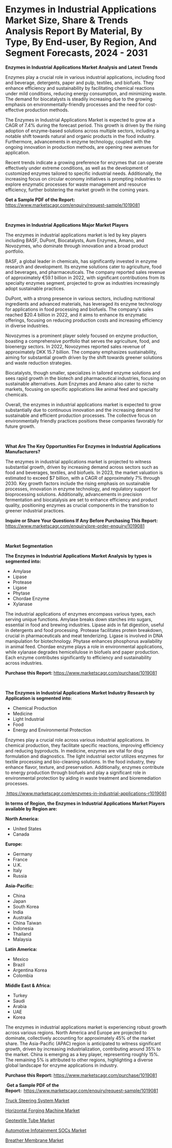 <p><h1>Enzymes in Industrial Applications Market Size, Share & Trends Analysis Report By Material, By Type, By End-user, By Region, And Segment Forecasts, 2024 - 2031</h1></p><p><strong>Enzymes in Industrial Applications Market Analysis and Latest Trends</strong></p>
<p><p>Enzymes play a crucial role in various industrial applications, including food and beverage, detergents, paper and pulp, textiles, and biofuels. They enhance efficiency and sustainability by facilitating chemical reactions under mild conditions, reducing energy consumption, and minimizing waste. The demand for biocatalysts is steadily increasing due to the growing emphasis on environmentally-friendly processes and the need for cost-effective production methods.</p><p>The Enzymes in Industrial Applications Market is expected to grow at a CAGR of 7.4% during the forecast period. This growth is driven by the rising adoption of enzyme-based solutions across multiple sectors, including a notable shift towards natural and organic products in the food industry. Furthermore, advancements in enzyme technology, coupled with the ongoing innovation in production methods, are opening new avenues for application. </p><p>Recent trends indicate a growing preference for enzymes that can operate effectively under extreme conditions, as well as the development of customized enzymes tailored to specific industrial needs. Additionally, the increasing focus on circular economy initiatives is prompting industries to explore enzymatic processes for waste management and resource efficiency, further bolstering the market growth in the coming years.</p></p>
<p><strong>Get a Sample PDF of the Report:&nbsp;</strong> <a href="https://www.marketscagr.com/enquiry/request-sample/1019081">https://www.marketscagr.com/enquiry/request-sample/1019081</a></p>
<p>&nbsp;</p>
<p><strong>Enzymes in Industrial Applications Major Market Players</strong></p>
<p><p>The enzymes in industrial applications market is led by key players including BASF, DuPont, Biocatalysts, Aum Enzymes, Amano, and Novozymes, who dominate through innovation and a broad product portfolio.</p><p>BASF, a global leader in chemicals, has significantly invested in enzyme research and development. Its enzyme solutions cater to agriculture, food and beverages, and pharmaceuticals. The company reported sales revenue of approximately €59.1 billion in 2022, with significant contributions from its specialty enzymes segment, projected to grow as industries increasingly adopt sustainable practices.</p><p>DuPont, with a strong presence in various sectors, including nutritional ingredients and advanced materials, has leveraged its enzyme technology for applications in food processing and biofuels. The company's sales reached $20.4 billion in 2022, and it aims to enhance its enzymatic offerings, focusing on reducing production costs and increasing efficiency in diverse industries.</p><p>Novozymes is a prominent player solely focused on enzyme production, boasting a comprehensive portfolio that serves the agriculture, food, and bioenergy sectors. In 2022, Novozymes reported sales revenue of approximately DKK 15.7 billion. The company emphasizes sustainability, aiming for substantial growth driven by the shift towards greener solutions and waste reduction strategies.</p><p>Biocatalysts, though smaller, specializes in tailored enzyme solutions and sees rapid growth in the biotech and pharmaceutical industries, focusing on sustainable alternatives. Aum Enzymes and Amano also cater to niche markets, focusing on specific applications like animal feed and specialty chemicals.</p><p>Overall, the enzymes in industrial applications market is expected to grow substantially due to continuous innovation and the increasing demand for sustainable and efficient production processes. The collective focus on environmentally friendly practices positions these companies favorably for future growth.</p></p>
<p>&nbsp;</p>
<p><strong>What Are The Key Opportunities For Enzymes in Industrial Applications Manufacturers?</strong></p>
<p><p>The enzymes in industrial applications market is projected to witness substantial growth, driven by increasing demand across sectors such as food and beverages, textiles, and biofuels. In 2023, the market valuation is estimated to exceed $7 billion, with a CAGR of approximately 7% through 2030. Key growth factors include the rising emphasis on sustainable processes, innovation in enzyme technology, and regulatory support for bioprocessing solutions. Additionally, advancements in precision fermentation and biocatalysis are set to enhance efficiency and product quality, positioning enzymes as crucial components in the transition to greener industrial practices.</p></p>
<p><strong>Inquire or Share Your Questions If Any Before Purchasing This Report:</strong> <a href="https://www.marketscagr.com/enquiry/pre-order-enquiry/1019081">https://www.marketscagr.com/enquiry/pre-order-enquiry/1019081</a></p>
<p>&nbsp;</p>
<p><strong>Market Segmentation</strong></p>
<p><strong>The Enzymes in Industrial Applications Market Analysis by types is segmented into:</strong></p>
<p><ul><li>Amylase</li><li>Lipase</li><li>Protease</li><li>Ligase</li><li>Phytase</li><li>Chordae Enzyme</li><li>Xylanase</li></ul></p>
<p><p>The industrial applications of enzymes encompass various types, each serving unique functions. Amylase breaks down starches into sugars, essential in food and brewing industries. Lipase aids in fat digestion, useful in detergents and food processing. Protease facilitates protein breakdown, crucial in pharmaceuticals and meat tenderizing. Ligase is involved in DNA manipulation for biotechnology. Phytase enhances phosphorus availability in animal feed. Chordae enzyme plays a role in environmental applications, while xylanase degrades hemicellulose in biofuels and paper production. Each enzyme contributes significantly to efficiency and sustainability across industries.</p></p>
<p><strong>Purchase this Report:&nbsp;</strong><a href="https://www.marketscagr.com/purchase/1019081">https://www.marketscagr.com/purchase/1019081</a></p>
<p>&nbsp;</p>
<p><strong>The Enzymes in Industrial Applications Market Industry Research by Application is segmented into:</strong></p>
<p><ul><li>Chemical Production</li><li>Medicine</li><li>Light Industrial</li><li>Food</li><li>Energy and Environmental Protection</li></ul></p>
<p><p>Enzymes play a crucial role across various industrial applications. In chemical production, they facilitate specific reactions, improving efficiency and reducing byproducts. In medicine, enzymes are vital for drug formulation and diagnostics. The light industrial sector utilizes enzymes for textile processing and bio-cleaning solutions. In the food industry, they enhance flavor, texture, and preservation. Additionally, enzymes contribute to energy production through biofuels and play a significant role in environmental protection by aiding in waste treatment and bioremediation processes.</p></p>
<p><a href="https://www.marketscagr.com/enzymes-in-industrial-applications-r1019081">&nbsp;https://www.marketscagr.com/enzymes-in-industrial-applications-r1019081</a></p>
<p><strong>In terms of Region, the Enzymes in Industrial Applications Market Players available by Region are:</strong></p>
<p>
    <p> <strong> North America: </strong>
        <ul>
            <li>United States</li>
            <li>Canada</li>
        </ul>
        </p> 
    <p> <strong> Europe: </strong>
        <ul>
            <li>Germany</li>
            <li>France</li>
            <li>U.K.</li>
            <li>Italy</li>
            <li>Russia</li>
        </ul>
        </p> 
    <p> <strong> Asia-Pacific: </strong>
        <ul>
            <li>China</li>
            <li>Japan</li>
            <li>South Korea</li>
            <li>India</li>
            <li>Australia</li>
            <li>China Taiwan</li>
            <li>Indonesia</li>
            <li>Thailand</li>
            <li>Malaysia</li>
        </ul>
        </p> 
    <p> <strong> Latin America: </strong>
        <ul>
            <li>Mexico</li>
            <li>Brazil</li>
            <li>Argentina Korea</li>
            <li>Colombia</li>
        </ul>
        </p> 
    <p> <strong> Middle East & Africa: </strong>
        <ul>
            <li>Turkey</li>
            <li>Saudi</li>
            <li>Arabia</li>
            <li>UAE</li>
            <li>Korea</li>
        </ul>
    </p>
    </p>
<p><p>The enzymes in industrial applications market is experiencing robust growth across various regions. North America and Europe are projected to dominate, collectively accounting for approximately 45% of the market share. The Asia-Pacific (APAC) region is anticipated to witness significant growth, driven by increasing industrialization, contributing around 35% to the market. China is emerging as a key player, representing roughly 15%. The remaining 5% is attributed to other regions, highlighting a diverse global landscape for enzyme applications in industry.</p></p>
<p><strong>Purchase this Report: </strong><a href="https://www.marketscagr.com/purchase/1019081">https://www.marketscagr.com/purchase/1019081</a></p>
<p>&nbsp;<strong>Get a Sample PDF of the Report:&nbsp;&nbsp;</strong><a href="https://www.marketscagr.com/enquiry/request-sample/1019081">https://www.marketscagr.com/enquiry/request-sample/1019081</a></p>
<p><strong></strong></p>
<p><p><a href="https://medium.com/@usopmask_4716/the-truck-steering-system-market-report-analyzes-important-operational-and-performance-data-so-17ab61261159">Truck Steering System Market</a></p><p><a href="https://www.linkedin.com/pulse/horizontal-forging-machine-market-indicators-size-regional-zb60f?trackingId=vbgF4MvYQVijswdQ83ZQcA%3D%3D">Horizontal Forging Machine Market</a></p><p><a href="https://www.linkedin.com/pulse/geotextile-tube-market-outlook-forecast-from-2024-2031-3dhse?trackingId=XutZj%2BDoQv%2BCLWJ7zDWMZA%3D%3D">Geotextile Tube Market</a></p><p><a href="https://medium.com/@usopmask_4716/the-global-automotive-infotainment-socs-market-identifies-drivers-restraints-opportunities-and-b6a1eaca040f">Automotive Infotainment SOCs Market</a></p><p><a href="https://issuu.com/reportprime-2/docs/breather-membrane-market-size-2030._ebb12998e750bb">Breather Membrane Market</a></p></p>